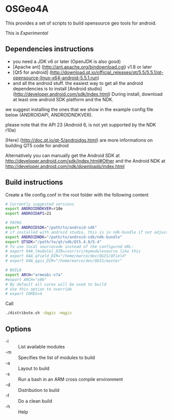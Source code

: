 OSGeo4A
==========

This provides a set of scripts to build opensource geo tools for android.

This is *Experimental*

Dependencies instructions
-----------
- you need a JDK v6 or later (OpenJDK is also good)
- [Apache ant] (http://ant.apache.org/bindownload.cgi) v1.8 or later
- [Qt5 for android] 
(http://download.qt.io/official_releases/qt/5.5/5.5.1/qt-opensource-linux-x64-android-5.5.1.run)
- and all the android stuff. the easiest way to get all the android dependencies 
is to install [Android studio] (http://developer.android.com/sdk/index.html)
During install, download at least one android SDK platform and the NDK.

we suggest installing the ones that we show in the example config file below 
(ANDROIDAPI, ANDROIDNDKVER).

please note that the API 23 (Android 6, is not yet supported by the NDK r10e) 

[Here] (http://doc.qt.io/qt-5/androidgs.html) are more informations on building QT5
code for android

Alternatively you can manually get the Android SDK at
http://developer.android.com/sdk/index.html#Other and the Android NDK at 
http://developer.android.com/ndk/downloads/index.html

Build instructions
-----------
Create a file config.conf in the root folder with the following content

```sh
# Currently suggested versions
export ANDROIDNDKVER=r10e
export ANDROIDAPI=21

# PATHS 
export ANDROIDSDK="/path/to/android-sdk"
# if installed with android studio, this is in ndk-bundle if not adjust it
export ANDROIDNDK="/path/to/android-sdk/ndk-bundle"
export QTSDK="/path/to/qt/sdk/Qt5.4.0/5.4"
# To use local sourcecode instead of the configured URL:
# export O4A_[module]_DIR=/usr/src/mymodulesource like this
# export O4A_qfield_DIR="/home/marco/dev/QGIS/QField"
# export O4A_qgis_DIR="/home/marco/dev/QGIS/master"

# BUILD
export ARCH="armeabi-v7a"
#export ARCH="x86"
# By default all cores will be used to build
# Use this option to override
# export CORES=4
```

Call
```sh
./distribute.sh -dqgis -mqgis
```

Options
-----------

<dl>
 <dt>-l</dt> <dd>List available modules</dd>
 <dt>-m</dt> <dd>Specifies the list of modules to build</dd>
 <dt>-a</dt> <dd>Layout to build</dd>
 <dt>-s</dt> <dd>Run a bash in an ARM cross compile environment</dd>
 <dt>-d</dt> <dd>Distribution to build</dd>
 <dt>-f</dt> <dd>Do a clean build</dd>
 <dt>-h</dt> <dd>Help</dd>
</dl>

